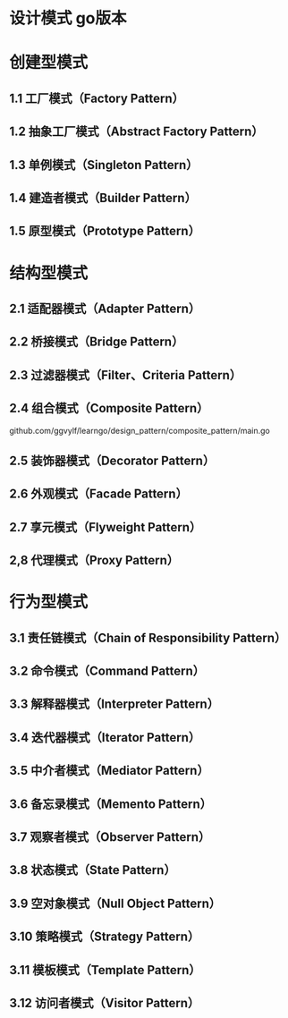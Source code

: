 # 设计模式 go版本
# 创建型模式
## 1.1 工厂模式（Factory Pattern）
## 1.2 抽象工厂模式（Abstract Factory Pattern）
## 1.3 单例模式（Singleton Pattern）
## 1.4 建造者模式（Builder Pattern）
## 1.5 原型模式（Prototype Pattern）
# 结构型模式
## 2.1 适配器模式（Adapter Pattern）
## 2.2 桥接模式（Bridge Pattern）
## 2.3 过滤器模式（Filter、Criteria Pattern）
## 2.4 组合模式（Composite Pattern）
github.com/ggvylf/learngo/design_pattern/composite_pattern/main.go
## 2.5 装饰器模式（Decorator Pattern）
## 2.6 外观模式（Facade Pattern）
## 2.7 享元模式（Flyweight Pattern）
## 2,8 代理模式（Proxy Pattern）
# 行为型模式
## 3.1 责任链模式（Chain of Responsibility Pattern）
## 3.2 命令模式（Command Pattern）
## 3.3 解释器模式（Interpreter Pattern）
## 3.4 迭代器模式（Iterator Pattern）
## 3.5 中介者模式（Mediator Pattern）
## 3.6 备忘录模式（Memento Pattern）
## 3.7 观察者模式（Observer Pattern）
## 3.8 状态模式（State Pattern）
## 3.9 空对象模式（Null Object Pattern）
## 3.10 策略模式（Strategy Pattern）
## 3.11 模板模式（Template Pattern）
## 3.12 访问者模式（Visitor Pattern）


